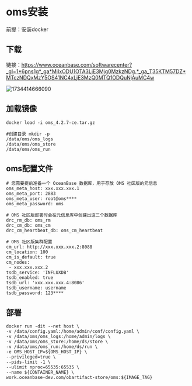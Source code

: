# oms安装
前提：安装docker
## 下载
链接：https://www.oceanbase.com/softwarecenter?_gl=1*6pns1g*_ga*MjIxODU1OTA3LjE3Mjg0MzkzNDg.*_ga_T35KTM57DZ*MTczNDQxMzY5OS41NC4xLjE3MzQ0MTQ1ODQuNjAuMC4w    

![1734414666090](https://github.com/user-attachments/assets/9b9dd37f-cf43-46ee-a8b6-e564ac2910fb)

## 加载镜像
```
docker load -i oms_4.2.7-ce.tar.gz

#创建目录 mkdir -p
/data/oms/oms_logs
/data/oms/oms_store
/data/oms/oms_run
```

## oms配置文件
```
# 您需要提前准备一个 OceanBase 数据库，用于存放 OMS 社区版的元信息
oms_meta_host: xxx.xxx.xxx.1
oms_meta_port: 2883
oms_meta_user: root@oms****
oms_meta_password: oms

# OMS 社区版部署时会在元信息库中创建出这三个数据库
drc_rm_db: oms_rm
drc_cm_db: oms_cm
drc_cm_heartbeat_db: oms_cm_heartbeat

# OMS 社区版集群配置
cm_url: http://xxx.xxx.xxx.2:8088
cm_location: 100
cm_is_default: true
cm_nodes:
 - xxx.xxx.xxx.2
tsdb_service: 'INFLUXDB'
tsdb_enabled: true
tsdb_url: 'xxx.xxx.xxx.4:8086'
tsdb_username: username
tsdb_password: 123****

```
## 部署
```
docker run -dit --net host \
-v /data/config.yaml:/home/admin/conf/config.yaml \
-v /data/oms/oms_logs:/home/admin/logs \
-v /data/oms/oms_store:/home/ds/store \
-v /data/oms/oms_run:/home/ds/run \
-e OMS_HOST_IP=${OMS_HOST_IP} \
--privileged=true \
--pids-limit -1 \
--ulimit nproc=65535:65535 \
--name ${CONTAINER_NAME} \
work.oceanbase-dev.com/obartifact-store/oms:${IMAGE_TAG}   
```
